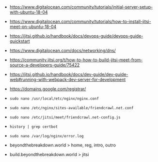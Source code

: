 * https://www.digitalocean.com/community/tutorials/initial-server-setup-with-ubuntu-18-04
* https://www.digitalocean.com/community/tutorials/how-to-install-jitsi-meet-on-ubuntu-18-04
* https://jitsi.github.io/handbook/docs/devops-guide/devops-guide-quickstart
* https://www.digitalocean.com/docs/networking/dns/
* https://community.jitsi.org/t/how-to-how-to-build-jitsi-meet-from-source-a-developers-guide/75422
* https://jitsi.github.io/handbook/docs/dev-guide/dev-guide-web#running-with-webpack-dev-server-for-development
* https://domains.google.com/registrar/



* `sudo nano /usr/local/etc/nginx/nginx.conf`
* `sudo nano /etc/nginx/sites-available/friendcrawl.net.conf`
* `sudo nano /etc/jitsi/meet/friendcrawl.net-config.js`
* `history | grep certbot`
* `sudo nano /var/log/nginx/error.log`

* beyondthebreakdown.world > home, reg, intro, outro
* build.beyondthebreakdown.world > jitsi